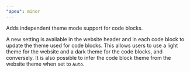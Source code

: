 ```yaml
---
"apeu": minor
---
```


Adds independent theme mode support for code blocks.

A new setting is available in the website header and in each code block to update the theme used for code blocks. This allows users to use a light theme for the website and a dark theme for the code blocks, and conversely. It is also possible to infer the code block theme from the website theme when set to `Auto`.
